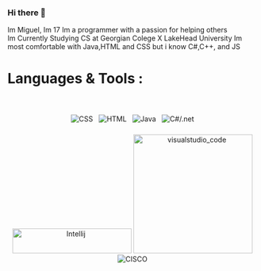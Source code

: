### Hi there 👋 
<div class="intro">
Im Miguel, Im 17
Im a programmer with a passion for helping others <br>
Im Currently Studying CS at Georgian Colege X LakeHead University 
Im most comfortable with Java,HTML and CSS but i know C#,C++, and JS
</div>



# Languages & Tools :
<br>
<p align="center">

<img src="https://github.com/MiguelAndr05/MiguelAndr05/assets/100388017/ad6061db-8ebc-4f4c-ac76-538584538604" alt="CSS" style="vertical-align:top; margin:6px 4px">
<img src="https://github.com/MiguelAndr05/MiguelAndr05/assets/100388017/57ce7a89-2c2a-4555-97bf-82dd24ff23ed" alt="HTML" style="vertical-align:top; margin:6px 4px">
<img src="https://github.com/MiguelAndr05/MiguelAndr05/assets/100388017/20c83300-25cb-455b-9f34-4f3c2eb450ee" alt="Java" style="vertical-align:top; margin:6px 4px">
<img src="https://github.com/MiguelAndr05/MiguelAndr05/assets/100388017/9442e2ec-6d98-4395-8da7-f6b22fcf5e8b" alt="C#/.net" style="vertical-align:top; margin:6px 4px">
<br>
<br>
<img src="https://github.com/Xx-Ashutosh-xX/Xx-Ashutosh-xX/blob/master/assets/icons/intellij.png" alt="Intellij" width="240" height="50">
<img src="https://github.com/Xx-Ashutosh-xX/Xx-Ashutosh-xX/blob/master/assets/icons/visualstudio_code.png" alt="visualstudio_code" width="240" hight="50">
<img src="https://github.com/MiguelAndr05/MiguelAndr05/assets/100388017/7701fada-0fd5-4ac3-9bef-0700dba43fb5" alt="CISCO">

</p>
